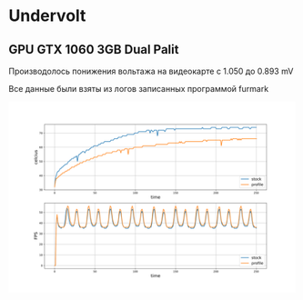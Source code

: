 # Undervolt
## GPU GTX 1060 3GB Dual Palit

Производолось понижения вольтажа на видеокарте с 1.050 до 0.893 mV 

Все данные были взяты из логов записанных программой furmark

![Alt text](graph.svg "График зависимости температуры от времени")
